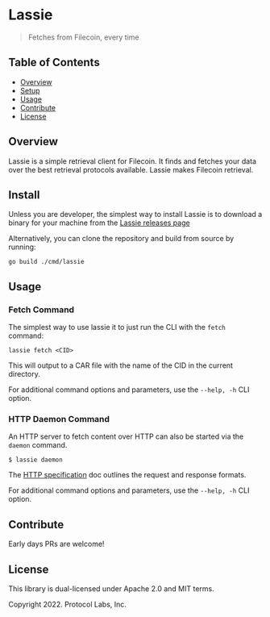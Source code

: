 # Lassie

> Fetches from Filecoin, every time

## Table of Contents

- [Overview](#overview)
- [Setup](#setup)
- [Usage](#usage)
- [Contribute](#contribute)
- [License](#license)

## Overview

Lassie is a simple retrieval client for Filecoin. It finds and fetches your data over the best retrieval protocols available. Lassie makes Filecoin retrieval.

## Install

Unless you are developer, the simplest way to install Lassie is to download a binary for your machine from the [Lassie releases page](https://github.com/filecoin-project/lassie/releases)

Alternatively, you can clone the repository and build from source by running:

```
go build ./cmd/lassie
```

## Usage

### Fetch Command

The simplest way to use lassie it to just run the CLI with the `fetch` command:

```
lassie fetch <CID>
```

This will output to a CAR file with the name of the CID in the current directory.

For additional command options and parameters, use the `--help, -h` CLI option.

### HTTP Daemon Command

An HTTP server to fetch content over HTTP can also be started via the `daemon` command.

```
$ lassie daemon
```

The [HTTP specification](./docs/HTTP_SPEC.md) doc outlines the request and response formats.

For additional command options and parameters, use the `--help, -h` CLI option.

## Contribute

Early days PRs are welcome!

## License

This library is dual-licensed under Apache 2.0 and MIT terms.

Copyright 2022. Protocol Labs, Inc.
